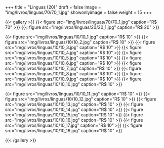 +++
title = "Linguas (20)"
draft = false
image = "img/livros/linguas/70/70_1.jpg"
showonlyimage = false
weight = 15
+++

<!--more-->

{{< gallery >}}
{{< figure src="img/livros/linguas/70/70_1.jpg" caption="R$ 70" >}}
{{< figure src="img/livros/linguas/20/20_1.jpg" caption="R$ 20" >}}

{{< figure src="img/livros/linguas/10/10_1.jpg" caption="R$ 10" >}}
{{< figure src="img/livros/linguas/10/10_2.jpg" caption="R$ 10" >}}
{{< figure src="img/livros/linguas/10/10_3.jpg" caption="R$ 10" >}}
{{< figure src="img/livros/linguas/10/10_4.jpg" caption="R$ 10" >}}
{{< figure src="img/livros/linguas/10/10_5.jpg" caption="R$ 10" >}}
{{< figure src="img/livros/linguas/10/10_6.jpg" caption="R$ 10" >}}
{{< figure src="img/livros/linguas/10/10_7.jpg" caption="R$ 10" >}}
{{< figure src="img/livros/linguas/10/10_8.jpg" caption="R$ 10" >}}
{{< figure src="img/livros/linguas/10/10_9.jpg" caption="R$ 10" >}}
{{< figure src="img/livros/linguas/10/10_10.jpg" caption="R$ 10" >}}

{{< figure src="img/livros/linguas/10/10_11.jpg" caption="R$ 10" >}}
{{< figure src="img/livros/linguas/10/10_12.jpg" caption="R$ 10" >}}
{{< figure src="img/livros/linguas/10/10_13.jpg" caption="R$ 10" >}}
{{< figure src="img/livros/linguas/10/10_14.jpg" caption="R$ 10" >}}
{{< figure src="img/livros/linguas/10/10_15.jpg" caption="R$ 10" >}}
{{< figure src="img/livros/linguas/10/10_16.jpg" caption="R$ 10" >}}
{{< figure src="img/livros/linguas/10/10_17.jpg" caption="R$ 10" >}}
{{< figure src="img/livros/linguas/10/10_18.jpg" caption="R$ 10" >}}

{{< /gallery >}}

